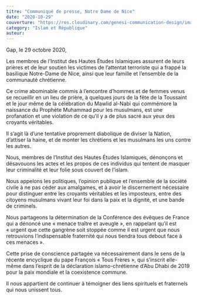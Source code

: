 ```yaml
---
titre: "Communiqué de presse, Notre Dame de Nice"
date: "2020-10-29"
couverture: "https://res.cloudinary.com/genesi-communication-design/image/upload/v1606295913/ihei/couvertures/1200px-Notre_Dame__113432119_cyidmg.jpg"
category: "Islam et République"
auteur:
---
```


Gap, le 29 octobre 2020,

Les membres de l’Institut des Hautes Études Islamiques assurent de leurs prières et de leur soutien les victimes de l’attentat terroriste qui a frappé la basilique Notre-Dame de Nice, ainsi que leur famille et l’ensemble de la communauté chrétienne.

Ce crime abominable commis à l’encontre d’hommes et de femmes venus se recueillir en un lieu de prière, à quelques jours de la fête de la Toussaint et le jour même de la célébration du Mawlid al-Nabi qui commémore la naissance du Prophète Muhammad pour les musulmans, est une profanation et une violation de ce qu’il y a de plus sacré aux yeux des croyants véritables.

Il s’agit là d’une tentative proprement diabolique de diviser la Nation, d’attiser la haine, et de monter les chrétiens et les musulmans les uns contre les autres.

Nous, membres de l’Institut des Hautes Études Islamiques, dénonçons et désavouons les actes et les propos de ces individus qui tentent de masquer leur criminalité et leur folie sous couvert de l’islam.

Nous appelons les politiques, l’opinion publique et l’ensemble de la société civile à ne pas céder aux amalgames, et à avoir le discernement nécessaire pour distinguer entre les croyants véritables et les imposteurs, entre des citoyens musulmans vivant leur foi dans la paix et la dignité, et une bande de criminels.

Nous partageons la détermination de la Conférence des évêques de France qui a dénoncé une «&nbsp;menace traître et aveugle&nbsp;», en rappelant qu’il est «&nbsp;urgent que cette gangrène soit stoppée comme il est urgent que nous retrouvions l’indispensable fraternité qui nous tiendra tous debout face à ces menaces&nbsp;».

Cette prise de conscience partagée va nécessairement dans le sens de la récente encyclique du pape François «&nbsp;Tous Frères&nbsp;», qui s’inscrit elle-même dans l’esprit de la déclaration islamo-chrétienne d’Abu Dhabi de 2019 pour la paix mondiale et la coexistence commune.

Il nous appartient de continuer à témoigner des liens spirituels et fraternels qui nous unissent tous.